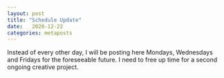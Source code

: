 ```yaml
---
layout: post
title: "Schedule Update"
date:   2020-12-22
categories: metaposts
---
```

Instead of every other day, I will be posting here Mondays, Wednesdays and Fridays for the foreseeable future. I need to free up time for a second ongoing creative project.
